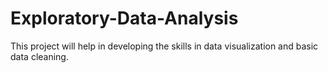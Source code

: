 # Exploratory-Data-Analysis
This project will help in developing the skills in data visualization and basic data cleaning.
